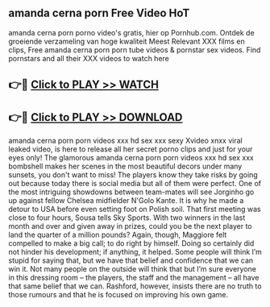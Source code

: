 ## amanda cerna porn Free Video HoT 

amanda cerna porn porno video's gratis, hier op Pornhub.com. Ontdek de groeiende verzameling van hoge kwaliteit Meest Relevant XXX films en clips,
Free amanda cerna porn porn tube videos & pornstar sex videos. Find pornstars and all their XXX videos to watch here


## 👉🔴 [Click to PLAY >> WATCH](http://us.freeplayer.one?title=amanda_cerna_porn&ref=16D)

## 👉🔴 [Click to PLAY >> DOWNLOAD](http://us.freeplayer.one?title=amanda_cerna_porn&ref=16D)


amanda cerna porn porn videos xxx hd sex xxx sexy Xvideo xnxx viral leaked video, is here to release all her secret porno clips and just for your eyes only! The glamorous amanda cerna porn porn videos xxx hd sex xxx bombshell makes her scenes in the most beautiful decors under many sunsets, you don't want to miss! The players know they take risks by going out because today there is social media but all of them were perfect. One of the most intriguing showdowns between team-mates will see Jorginho go up against fellow Chelsea midfielder N'Golo Kante. It is why he made a detour to USA before even setting foot on Polish soil. That first meeting was close to four hours, Sousa tells Sky Sports. With two winners in the last month and over and given away in prizes, could you be the next player to land the quarter of a million pounds? Again, though, Maggiore felt compelled to make a big call; to do right by himself. Doing so certainly did not hinder his development; if anything, it helped. Some people will think I’m stupid for saying that, but we have that belief and confidence that we can win it. Not many people on the outside will think that but I’m sure everyone in this dressing room – the players, the staff and the management – all have that same belief that we can. Rashford, however, insists there are no truth to those rumours and that he is focused on improving his own game.